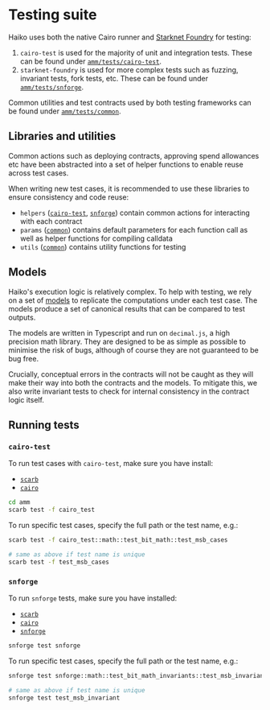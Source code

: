 # Testing suite

Haiko uses both the native Cairo runner and [Starknet Foundry](https://github.com/foundry-rs/starknet-foundry/tree/master) for testing:

1. `cairo-test` is used for the majority of unit and integration tests. These can be found under [`amm/tests/cairo-test`](../amm/src/tests/cairo_test).
2. `starknet-foundry` is used for more complex tests such as fuzzing, invariant tests, fork tests, etc. These can be found under [`amm/tests/snforge`](../amm/src/tests/snforge).

Common utilities and test contracts used by both testing frameworks can be found under [`amm/tests/common`](../amm/src/tests/common).

## Libraries and utilities

Common actions such as deploying contracts, approving spend allowances etc have been abstracted into a set of helper functions to enable reuse across test cases.

When writing new test cases, it is recommended to use these libraries to ensure consistency and code reuse:

- `helpers` ([`cairo-test`](../amm/src/tests/cairo_test/helpers), [`snforge`](../amm/src/tests/snforge/helpers)) contain common actions for interacting with each contract
- `params` ([`common`](../amm/src/tests/common/params.cairo)) contains default parameters for each function call as well as helper functions for compiling calldata
- `utils` ([`common`](../amm/src/tests/common/utils.cairo)) contains utility functions for testing

## Models

Haiko's execution logic is relatively complex. To help with testing, we rely on a set of [models](../models) to replicate the computations under each test case. The models produce a set of canonical results that can be compared to test outputs.

The models are written in Typescript and run on `decimal.js`, a high precision math library. They are designed to be as simple as possible to minimise the risk of bugs, although of course they are not guaranteed to be bug free.

Crucially, conceptual errors in the contracts will not be caught as they will make their way into both the contracts and the models. To mitigate this, we also write invariant tests to check for internal consistency in the contract logic itself.

## Running tests

### `cairo-test`

To run test cases with `cairo-test`, make sure you have install:

- [`scarb`](https://github.com/software-mansion/scarb/)
- [`cairo`](https://github.com/starkware-libs/cairo)

```bash
cd amm
scarb test -f cairo_test
```

To run specific test cases, specify the full path or the test name, e.g.:

```bash
scarb test -f cairo_test::math::test_bit_math::test_msb_cases

# same as above if test name is unique
scarb test -f test_msb_cases
```

### `snforge`

To run `snforge` tests, make sure you have installed:

- [`scarb`](https://github.com/software-mansion/scarb/)
- [`cairo`](https://github.com/starkware-libs/cairo)
- [`snforge`](https://github.com/foundry-rs/starknet-foundry/)

```bash
snforge test snforge
```

To run specific test cases, specify the full path or the test name, e.g.:

```bash
snforge test snforge::math::test_bit_math_invariants::test_msb_invariant

# same as above if test name is unique
snforge test test_msb_invariant
```
